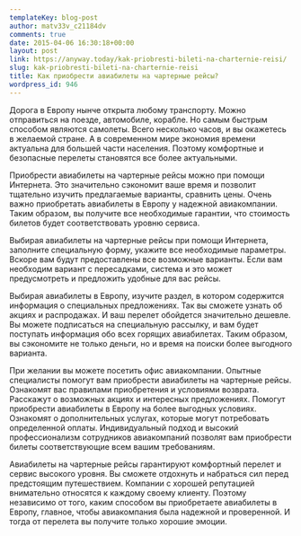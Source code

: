 ```yaml
---
templateKey: blog-post
author: matv33v_c21184dv
comments: true
date: 2015-04-06 16:30:18+00:00
layout: post
link: https://anyway.today/kak-priobresti-bileti-na-charternie-reisi/
slug: kak-priobresti-bileti-na-charternie-reisi
title: Как приобрести авиабилеты на чартерные рейсы?
wordpress_id: 946
---
```


Дорога в Европу нынче открыта любому транспорту. Можно отправиться на поезде, автомобиле, корабле. Но самым быстрым способом являются самолеты. Всего несколько часов, и вы окажетесь в желаемой стране. А в современном мире экономия времени актуальна для большей части населения. Поэтому комфортные и безопасные перелеты становятся все более актуальными.

Приобрести авиабилеты на чартерные рейсы можно при помощи Интернета. Это значительно сэкономит ваше время и позволит тщательно изучить предлагаемые варианты, сравнить цены. Очень важно приобретать авиабилеты в Европу у надежной авиакомпании. Таким образом, вы получите все необходимые гарантии, что стоимость билетов будет соответствовать уровню сервиса.
<!-- more -->
Выбирая авиабилеты на чартерные рейсы при помощи Интернета, заполните специальную форму, укажите все необходимые параметры. Вскоре вам будут предоставлены все возможные варианты. Если вам необходим вариант с пересадками, система и это может предусмотреть и предложить удобные для вас рейсы.

Выбирая авиабилеты в Европу, изучите раздел, в котором содержится информация о специальных предложениях. Так вы сможете узнать об акциях и распродажах. И ваш перелет обойдется значительно дешевле. Вы можете подписаться на специальную рассылку, и вам будет поступать информация обо всех горящих авиабилетах. Таким образом, вы сэкономите не только деньги, но и время на поиски более выгодного варианта.

При желании вы можете посетить офис авиакомпании. Опытные специалисты помогут вам приобрести авиабилеты на чартерные рейсы. Ознакомят вас правилами приобретения и условиями возврата. Расскажут о возможных акциях и интересных предложениях. Помогут приобрести авиабилеты в Европу на более выгодных условиях. Ознакомят о дополнительных услугах, которые могут потребовать определенной оплаты. Индивидуальный подход и высокий профессионализм сотрудников авиакомпаний позволят вам приобрести билеты соответствующие всем вашим требованиям.

Авиабилеты на чартерные рейсы гарантируют комфортный перелет и сервис высокого уровня. Вы сможете отдохнуть и набраться сил перед предстоящим путешествием. Компании с хорошей репутацией внимательно относятся к каждому своему клиенту. Поэтому независимо от того, каким способом вы приобретаете авиабилеты в Европу, главное, чтобы авиакомпания была надежной и проверенной. И тогда от перелета вы получите только хорошие эмоции.
